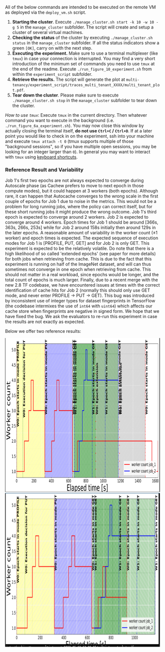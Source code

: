All of the below commands are intended to be executed on the remote VM as deployed via the `deploy_vm.sh` script.
1. **Starting the cluster**. Execute `./manage_cluster.sh start -k 10 -w 10 -g 5` in the `manage_cluster` subfolder. The script will create and setup a cluster of several virtual machines.
2. **Checking the status** of the cluster by executing `./manage_cluster.sh status` in the `manage_cluster` subfolder. If all the status indicators show a green `[OK]`, carry on with the next step.
3. **Executing the experiment.** Make sure to use a terminal multiplexer (like `tmux`) in case your connection is interrupted. You may find a very short introduction of the minimum set of commands you need to use `tmux` at the end of the readme. Execute `./run_figure_10_experiment.sh` from within the `experiment_script` subfolder.
4. **Retrieve the results.** The script will generate the plot at `multi-tenancy/experiment_script/traces_multi_tenant_XXXX/multi_tenant_plot.pdf`.
5. **Tear down the cluster**. Please make sure to execute `./manage_cluster.sh stop` in the `manage_cluster` subfolder to tear down the cluster.

*How to use `tmux`*: Execute `tmux` in the current directory. Then whatever command you want to execute in the background (i.e. `./run_figure_6a_experiment.sh`). You may now close this window by actually closing the terminal itself, **do not use `Ctrl+C` / `Ctrl+D`**. If at a later point you would like to check in on the experiment, ssh into your machine and execute `tmux attach -t 0` (tmux supports multiple of those "background sessions", so if you have multiple open sessions, you may be looking for an integer larger than `0`). In general you may want to interact with `tmux` using [keyboard shortcuts](https://gist.github.com/MohamedAlaa/2961058).

### Reference Result and Variability

Job 1's first two epochs are not always expected to converge during Autoscale phase (as Cachew prefers to move to next epoch in those compute modes), but it could happen at 3 workers (both epochs). Although rare, it can happen that Autocache converges to the wrong scale in the first couple of epochs for Job 1 due to noise in the metrics. This would not be a problem for long running jobs, where the policy can correct itself, but for these short running jobs it might produce the wrong outcome. Job 1's third epoch is expected to converge around 2 workers. Job 2 is expected to converge around 4 workers. Epoch times for Job 1 should be around [366s, 363s, 266s, 253s] while for Job 2 around 158s initially then around 129s in the later epochs. A reasonable amount of variability in the worker count (±1 worker) and epoch times is expected. The expected sequence of execution modes for Job 1 is [PROFILE, PUT, GET] and for Job 2 is only GET. This experiment is expected to be the relatively volatile. Do note that there is a high likelihood of so called 'extended epochs' (see paper for more details) for both jobs when retrieving from cache. This is due to the fact that this experiment is running on half of the ImageNet dataset, and will can thus sometimes not converge in one epoch when retrieving from cache. This should not matter in a real workload, since epochs would be longer, and the total count of epochs is much larger. Finally, due to a recent merge with the new 2.8 TF codebase, we have encountered issues at times with the correct identification of cache hits for Job 2 (normally this should only use GET mode, and never enter PROFILE -> PUT -> GET). This bug was introduced by inconsistent use of integer types for dataset fingerprints in TensorFlow (the codebase intermixes the use of `int64` with `uint64`) which affects our cache store when fingerprints are negative in signed form. We hope that we have fixed the bug. We ask the evaluators to re-run this experiment in case the results are not exactly as expected.

Below we offer two reference results:

<img src="reference-results/ref1.png" height=500/>

<img src="reference-results/ref2.png" height=500/>

